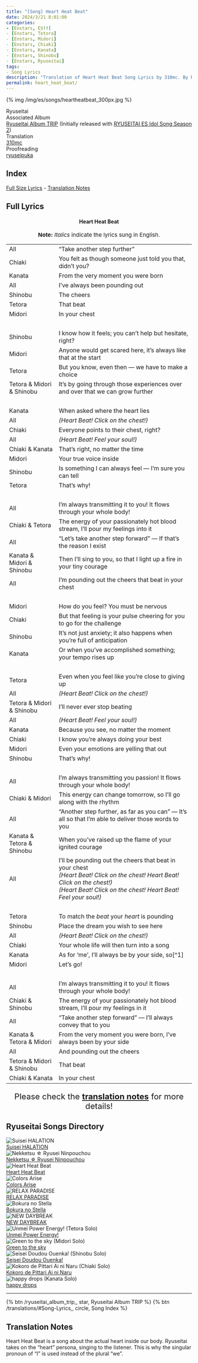 ```yaml
---
title: "[Song] Heart Heat Beat"
date: 2024/3/21 8:01:00
categories:
- [Enstars, ES!!]
- [Enstars, Tetora]
- [Enstars, Midori]
- [Enstars, Chiaki]
- [Enstars, Kanata]
- [Enstars, Shinobu]
- [Enstars, Ryuseitai]
tags:
- Song Lyrics
description: "Translation of Heart Heat Beat Song Lyrics by 310mc. By Ryuseitai from the Ryuseitai Album TRIP."
permalink: heart_heat_beat/
---
```


{% img /img/es/songs/heartheatbeat_300px.jpg %}

<div class="three-wrapper" style="--storyColor:#965e7d;--storyColor-rgb:150,94,125;--storyColor-h:326.8;--storyColor-s: 23%;--storyColor-l:47.8%;">
    <div class="info-area">
        <div class="info">
            <div class="info-item characters">
                <div class="label">
                    Ryuseitai
                </div>
                <div class="value">
                <a href="/categories/Enstars/Chiaki" character="Chiaki"></a>
                <a href="/categories/Enstars/Kanata" character="Kanata"></a>
                <a href="/categories/Enstars/Tetora" character="Tetora"></a>
								<a href="/categories/Enstars/Midori" character="Midori"></a>
                <a href="/categories/Enstars/Shinobu" character="Shinobu"></a>
                </div>
            </div>
            <div class="info-item one">
                <div class="label">
                    Associated Album
                </div>
                <div class="value">
                    <a href="/ryuseitai_album_trip">Ryuseitai Album TRIP</a> (Initially released with <a href="https://ensemble-stars.fandom.com/wiki/RYUSEITAI_%22Nekketsu%E2%98%86Ryusei_Ninpouchou%22_ES_Idol_Song_Season_2">RYUSEITAI ES Idol Song Season 2</a>)
                </div>
            </div>
            <div class="info-item two">
                <div class="label">
                    Translation
                </div>
                <div class="value">
                    <a href="/about">310mc</a>
                </div>
            </div>
            <div class="info-item three">
                <div class="label">
                   Proofreading
                </div>
                <div class="value">
                    <a href="https://ryuseipuka.notion.site/proofed-by-ryuseipuka-020757643ea94baabea5e7d21f325a8b" target="_blank">ryuseipuka</a>
                </div>
            </div>
        </div>
    </div>
</div>

<!-- more -->

## Index
<a href="#Full-Lyrics">Full Size Lyrics</a> - <a href="#Translation-Notes">Translation Notes</a></p>

## Full Lyrics

<h4 style="text-align:center;">Heart Heat Beat</h4>

<p style="text-align:center;font-size:15px;"><b>Note:</b> <em>Italics</em> indicate the lyrics sung in English.</p>

<table class="lyrics">
  <tr>
    <td class="name">All</td>
    <td>“Take another step further”</td>
  </tr>
  <tr>
    <td class="name"><span class="chiaki">Chiaki</span></td>
    <td>You felt as though someone just told you that, didn’t you?</td>
  </tr>
  <tr>
    <td class="name"><span class="kanata">Kanata</span></td>
    <td>From the very moment you were born</td>
  </tr>
  <tr>
    <td class="name">All</td>
    <td>I’ve always been pounding out</td>
  </tr>
  <tr>
    <td class="name"><span class="shinobu">Shinobu</span></td>
    <td>The cheers</td>
  </tr>
  <tr>
    <td class="name"><span class="tetora">Tetora</span></td>
    <td>That beat</td>
  </tr>
  <tr>
    <td class="name"><span class="midori">Midori</span></td>
    <td>In your chest</td>
  </tr>
  <tr>
    <td><br></td>
    <td><br></td>
  </tr>
  <tr>
    <td class="name"><span class="shinobu">Shinobu</span></td>
    <td>I know how it feels; you can’t help but hesitate, right?</td>
  </tr>
  <tr>
    <td class="name"><span class="midori">Midori</span></td>
    <td>Anyone would get scared here, it’s always like that at the start</td>
  </tr>
  <tr>
    <td class="name"><span class="tetora">Tetora</span></td>
    <td>But you know, even then — we have to make a choice</td>
  </tr>
  <tr>
    <td class="name"><span class="tetora">Tetora</span> & <span class="midori">Midori</span> & <span class="shinobu">Shinobu</span></td>
    <td>It’s by going through those experiences over and over that we can grow further</td>
  </tr>
  <tr>
    <td><br></td>
    <td><br></td>
  </tr>
  <tr>
    <td class="name"><span class="kanata">Kanata</span></td>
    <td>When asked where the heart lies</td>
  </tr>
  <tr>
    <td class="name">All</td>
    <td><em>(Heart Beat! Click on the chest!)</em></td>
  </tr>
  <tr>
    <td class="name"><span class="chiaki">Chiaki</span></td>
    <td>Everyone points to their chest, right?</td>
  </tr>
  <tr>
    <td class="name">All</td>
    <td><em>(Heart Beat! Feel your soul!)</em></td>
  </tr>
  <tr>
    <td class="name"><span class="chiaki">Chiaki</span> & <span class="kanata">Kanata</span></td>
    <td>That’s right, no matter the time</td>
  </tr>
  <tr>
    <td class="name"><span class="midori">Midori</span></td>
    <td>Your true voice inside</td>
  </tr>
  <tr>
    <td class="name"><span class="shinobu">Shinobu</span></td>
    <td>Is something I can always feel — I’m sure you can tell</td>
  </tr>
  <tr>
    <td class="name"><span class="tetora">Tetora</span></td>
    <td>That’s why!</td>
  </tr>
  <tr>
    <td><br></td>
    <td><br></td>
  </tr>
  <tr>
    <td class="name">All</td>
    <td>I’m always transmitting it to you! It flows through your whole body!</td>
  </tr>
  <tr>
    <td class="name"><span class="chiaki">Chiaki</span> & <span class="tetora">Tetora</span></td>
    <td>The energy of your passionately hot blood stream, I’ll pour my feelings into it</td>
  </tr>
  <tr>
    <td class="name">All</td>
    <td>“Let’s take another step forward” — If that’s the reason I exist</td>
  </tr>
  <tr>
    <td class="name"><span class="kanata">Kanata</span> & <span class="midori">Midori</span> & <span class="shinobu">Shinobu</span></td>
    <td>Then I’ll sing to you, so that I light up a fire in your tiny courage</td>
  </tr>
  <tr>
    <td class="name">All</td>
    <td>I’m pounding out the cheers that beat in your chest</td>
  </tr>
  <tr>
    <td><br></td>
    <td><br></td>
  </tr>
  <tr>
    <td class="name"><span class="midori">Midori</span></td>
    <td>How do you feel? You must be nervous</td>
  </tr>
  <tr>
    <td class="name"><span class="chiaki">Chiaki</span></td>
    <td>But that feeling is your pulse cheering for you to go for the challenge</td>
  </tr>
  <tr>
    <td class="name"><span class="shinobu">Shinobu</span></td>
    <td>It’s not just anxiety; it also happens when you’re full of anticipation</td>
  </tr>
  <tr>
    <td class="name"><span class="kanata">Kanata</span></td>
    <td>Or when you’ve accomplished something; your tempo rises up</td>
  </tr>
  <tr>
    <td><br></td>
    <td><br></td>
  </tr>
  <tr>
    <td class="name"><span class="tetora">Tetora</span></td>
    <td>Even when you feel like you’re close to giving up</td>
  </tr>
  <tr>
    <td class="name">All</td>
    <td><em>(Heart Beat! Click on the chest!)</em></td>
  </tr>
  <tr>
    <td class="name"><span class="tetora">Tetora</span> & <span class="midori">Midori</span> & <span class="shinobu">Shinobu</span></td>
    <td>I’ll never ever stop beating</td>
  </tr>
  <tr>
    <td class="name">All</td>
    <td><em>(Heart Beat! Feel your soul!)</em></td>
  </tr>
  <tr>
    <td class="name"><span class="kanata">Kanata</span></td>
    <td>Because you see, no matter the moment</td>
  </tr>
  <tr>
    <td class="name"><span class="chiaki">Chiaki</span></td>
    <td>I know you’re always doing your best</td>
  </tr>
  <tr>
    <td class="name"><span class="midori">Midori</span></td>
    <td>Even your emotions are yelling that out</td>
  </tr>
  <tr>
    <td class="name"><span class="shinobu">Shinobu</span></td>
    <td>That’s why!</td>
  </tr>
  <tr>
    <td><br></td>
    <td><br></td>
  </tr>
  <tr>
    <td class="name">All</td>
    <td>I’m always transmitting you passion! It flows through your whole body!</td>
  </tr>
  <tr>
    <td class="name"><span class="chiaki">Chiaki</span> & <span class="midori">Midori</span></td>
    <td>This energy can change tomorrow, so I’ll go along with the rhythm</td>
  </tr>
  <tr>
    <td class="name">All</td>
    <td>“Another step further, as far as you can” — It’s all so that I’m able to deliver those words to you</td>
  </tr>
  <tr>
    <td class="name"><span class="kanata">Kanata</span> & <span class="tetora">Tetora</span> & <span class="shinobu">Shinobu</span></td>
    <td>When you’ve raised up the flame of your ignited courage</td>
  </tr>
  <tr>
    <td class="name">All</td>
    <td>
    I’ll be pounding out the cheers that beat in your chest
    <br>
    <em>(Heart Beat! Click on the chest! Heart Beat! Click on the chest!)</em>
    <br>
    <em>(Heart Beat! Click on the chest! Heart Beat! Feel your soul!)</em>
    </td>
  </tr>
  <tr>
    <td><br></td>
    <td><br></td>
  </tr>
  <tr>
    <td class="name"><span class="tetora">Tetora</span></td>
    <td>To match the <em>beat</em> your <em>heart</em> is pounding</td>
  </tr>
  <tr>
    <td class="name"><span class="shinobu">Shinobu</span></td>
    <td>Place the dream you wish to see here</td>
  </tr>
  <tr>
    <td class="name">All</td>
    <td><em>(Heart Beat! Click on the chest!)</em></td>
  </tr>
  <tr>
    <td class="name"><span class="chiaki">Chiaki</span></td>
    <td>Your whole life will then turn into a song</td>
  </tr>
  <tr>
    <td class="name"><span class="kanata">Kanata</span></td>
    <td>As for ‘me’, I’ll always be by your side, so[^1]</td>
  </tr>
  <tr>
    <td class="name"><span class="midori">Midori</span></td>
    <td>Let’s go!</td>
  </tr>
  <tr>
    <td><br></td>
    <td><br></td>
  </tr>
  <tr>
    <td class="name">All</td>
    <td>I’m always transmitting it to you! It flows through your whole body!</td>
  </tr>
  <tr>
    <td class="name"><span class="chiaki">Chiaki</span> & <span class="shinobu">Shinobu</span></td>
    <td>The energy of your passionately hot blood stream, I’ll pour my feelings in it</td>
  </tr>
  <tr>
    <td class="name">All</td>
    <td>“Take another step forward” — I’ll always convey that to you</td>
  </tr>
  <tr>
    <td class="name"><span class="kanata">Kanata</span> & <span class="tetora">Tetora</span> & <span class="midori">Midori</span></td>
    <td>From the very moment you were born, I’ve always been by your side</td>
  </tr>
  <tr>
    <td class="name">All</td>
    <td>And pounding out the cheers</td>
  </tr>
  <tr>
    <td class="name"><span class="tetora">Tetora</span> & <span class="midori">Midori</span> & <span class="shinobu">Shinobu</span></td>
    <td>That beat</td>
  </tr>
  <tr>
    <td class="name"><span class="chiaki">Chiaki</span> & <span class="kanata">Kanata</span></td>
    <td>In your chest</td>
  </tr>
</table>

<p style="text-align:center;font-size:22px;">Please check the <a href="#Translation-Notes"><b>translation notes</b></a> for more details!</p>

## Ryuseitai Songs Directory

<div class="stories">
  <div class="story">
      <div class="thumbimage">
          <img
              src="/img/es/songs/suiseihalation_300px.jpg"
              alt="Suisei HALATION"
          />
      </div>
      <a href="/suisei_HALATION" class="storyName" target="_blank">
          <span>Suisei HALATION</span>
          <span class="read"></span>
      </a>
  </div>
  <div class="story">
      <div class="thumbimage">
          <img
              src="/img/es/songs/nekketsuryuseininpouchou_300px.jpg"
              alt="Nekketsu ☆ Ryusei Ninpouchou"
          />
      </div>
      <a href="/nekketsu_ryusei_ninpouchou" class="storyName" target="_blank">
          <span>Nekketsu ☆ Ryusei Ninpouchou</span>
          <span class="read"></span>
      </a>
  </div>
  <div class="story">
      <div class="thumbimage">
          <img
              src="/img/es/songs/heartheatbeat_300px.jpg"
              alt="Heart Heat Beat"
          />
      </div>
      <a href="/heart_heat_beat" class="storyName" target="_blank">
          <span>Heart Heat Beat</span>
          <span class="read"></span>
      </a>
  </div>
  <div class="story">
      <div class="thumbimage">
          <img
              src="/img/es/songs/colorsarise_300px.jpg"
              alt="Colors Arise"
          />
      </div>
      <a href="/colors_arise" class="storyName" target="_blank">
          <span>Colors Arise</span>
          <span class="read"></span>
      </a>
  </div>
  <div class="story">
      <div class="thumbimage">
          <img
              src="/img/es/songs/relaxparadise_300px.jpg"
              alt="RELAX PARADISE"
          />
      </div>
      <a href="/RELAX_PARADISE" class="storyName" target="_blank">
          <span>RELAX PARADISE</span>
          <span class="read"></span>
      </a>
  </div>
  <div class="story">
      <div class="thumbimage">
          <img
              src="/img/es/songs/bokuranostella_300px.jpg"
              alt="Bokura no Stella"
          />
      </div>
      <a href="/bokura_no_stella" class="storyName" target="_blank">
          <span>Bokura no Stella</span>
          <span class="read"></span>
      </a>
  </div>
  <div class="story">
      <div class="thumbimage">
          <img
              src="/img/es/ryuseitaialbumtrip/ryuseitaialbumtrip_300px.jpg"
              alt="NEW DAYBREAK"
          />
      </div>
      <a href="/NEW_DAYBREAK" class="storyName" target="_blank">
          <span>NEW DAYBREAK</span>
          <span class="read"></span>
      </a>
  </div>
  <div class="story">
      <div class="thumbimage">
          <img
              src="/img/es/ryuseitaialbumtrip/tetorasolo_300px.jpg"
              alt="Unmei Power Energy! (Tetora Solo)"
          />
      </div>
      <a href="/unmei_power_energy" class="storyName" target="_blank">
          <span>Unmei Power Energy!</span>
          <span class="read"></span>
      </a>
  </div>
  <div class="story">
      <div class="thumbimage">
          <img
              src="/img/es/ryuseitaialbumtrip/midorisolo_300px.jpg"
              alt="Green to the sky (Midori Solo)"
          />
      </div>
      <a href="/green_to_the_sky" class="storyName" target="_blank">
          <span>Green to the sky</span>
          <span class="read"></span>
      </a>
  </div>
  <div class="story">
      <div class="thumbimage">
          <img
              src="/img/es/ryuseitaialbumtrip/shinobusolo_300px.jpg"
              alt="Seisei Doudou Ouenka! (Shinobu Solo)"
          />
      </div>
      <a href="/seisei_doudou_ouenka" class="storyName" target="_blank">
          <span>Seisei Doudou Ouenka!</span>
          <span class="read"></span>
      </a>
  </div>
  <div class="story">
      <div class="thumbimage">
          <img
              src="/img/es/ryuseitaialbumtrip/chiakisolo_300px.jpg"
              alt="Kokoro de Pittari Ai ni Naru (Chiaki Solo)"
          />
      </div>
      <a href="/kokoro_de_pittari_ai_ni_naru" class="storyName" target="_blank">
          <span>Kokoro de Pittari Ai ni Naru</span>
          <span class="read"></span>
      </a>
  </div>
  <div class="story">
      <div class="thumbimage">
          <img
              src="/img/es/ryuseitaialbumtrip/kanatasolo_300px.jpg"
              alt="happy drops (Kanata Solo)"
          />
      </div>
      <a href="/happy_drops" class="storyName" target="_blank">
          <span>happy drops</span>
          <span class="read"></span>
      </a>
  </div>
</div>

<hr>

<div toc>
{% btn /ryuseitai_album_trip,, star, Ryuseitai Album TRIP %}
{% btn /translations/#Song-Lyrics,, circle, Song Index %}
</div>

## Translation Notes

Heart Heat Beat is a song about the actual heart inside our body. Ryuseitai takes on the “heart” persona, singing to the listener. This is why the singular pronoun of “I” is used instead of the plural “we”.

[^1]: The first-person pronoun in quotations is <em>boku</em>. It’s the only line in the song that has a first-person pronoun in the Japanese lyrics. As Kanata is the one in Ryuseitai who refers to himself with <em>boku</em>, it suits him to sing this line.